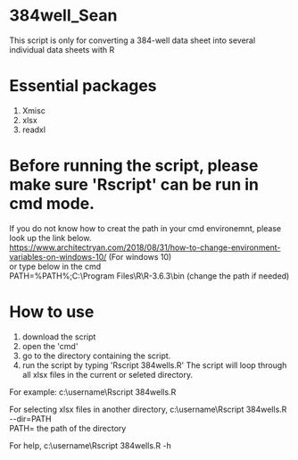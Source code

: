 # 384well_Sean
This script is only for converting a 384-well data sheet into several individual data sheets with R 
# Essential packages
1. Xmisc
2. xlsx
3. readxl

# Before running the script, please make sure 'Rscript' can be run in cmd mode.
If you do not know how to creat the path in your cmd environemnt, please look up the link below. \
https://www.architectryan.com/2018/08/31/how-to-change-environment-variables-on-windows-10/ (For windows 10) \
or type below in the cmd \
PATH=%PATH%;C:\Program Files\R\R-3.6.3\bin (change the path if needed)
# How to use
1. download the script
2. open the 'cmd'
3. go to the directory containing the script.
4. run the script by typing 'Rscript 384wells.R'
The script will loop through all xlsx files in the current or seleted directory.

For example:
c:\username\Rscript 384wells.R

For selecting xlsx files in another directory, 
c:\username\Rscript 384wells.R --dir=PATH  
PATH= the path of the directory

For help,
c:\username\Rscript 384wells.R -h
